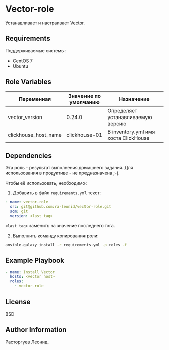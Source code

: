 Vector-role
=========

Устанавливает и настраивает [Vector](https://vector.dev/).

Requirements
------------

Поддерживаемые системы:
* CentOS 7
* Ubuntu

Role Variables
--------------
|Переменная|Значение по умолчанию|Назначение|
|---|---|---|
|vector_version|0.24.0|Определяет устанавливаемую версию|
|clickhouse_host_name|clickhouse-01|В inventory.yml имя хоста ClickHouse|


Dependencies
------------

Эта роль - результат выполнения домашнего задания. Для использования в продуктиве - не предназначена ;-).

Чтобы её использовать, необходимо:
1. Добавить в файл `requirements.yml` текст:
``` yaml
- name: vector-role
  src: git@github.com:ra-leonid/vector-role.git
  scm: git
  version: <last tag>
```
`<last tag>` заменить на значение последнего тэга.

2. Выполнить команду копирования роли:
``` bash
ansible-galaxy install -r requirements.yml -p roles -f
```

Example Playbook
----------------

``` yaml
- name: Install Vector
  hosts: <vector host>
  roles:
    - vector-role
```

License
-------

BSD

Author Information
------------------

Расторгуев Леонид.

